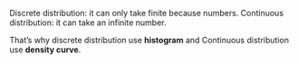 Discrete distribution: it can only take finite because numbers.
Continuous distribution: it can take an infinite number.

That’s why discrete distribution use **histogram** and
Continuous distribution use **density curve**.